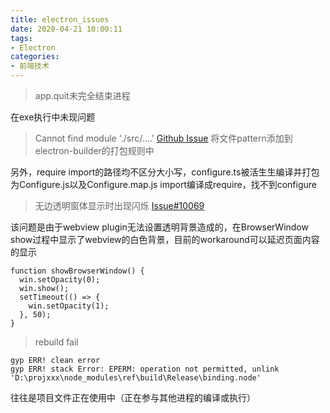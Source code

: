 ```yaml
---
title: electron_issues
date: 2020-04-21 10:00:11
tags:
- Electron
categories: 
- 前端技术
---
```

> app.quit未完全结束进程

在exe执行中未现问题

> Cannot find module './src/....'
[Github Issue](https://github.com/electron-userland/electron-builder/issues/303)
将文件pattern添加到electron-builder的打包规则中

另外，require import的路径均不区分大小写，configure.ts被活生生编译并打包为Configure.js以及Configure.map.js 
import编译成require，找不到configure

> 无边透明窗体显示时出现闪烁 [Issue#10069](https://github.com/electron/electron/issues/10069)

该问题是由于webview plugin无法设置透明背景造成的，在BrowserWindow show过程中显示了webview的白色背景，目前的workaround可以延迟页面内容的显示
```
function showBrowserWindow() {
  win.setOpacity(0);
  win.show();
  setTimeout(() => {
    win.setOpacity(1);
  }, 50);
}
```
> rebuild fail
```
gyp ERR! clean error
gyp ERR! stack Error: EPERM: operation not permitted, unlink 'D:\projxxx\node_modules\ref\build\Release\binding.node'
```
往往是项目文件正在使用中（正在参与其他进程的编译或执行）